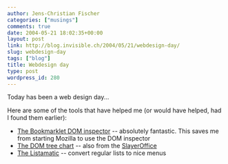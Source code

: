 ```yaml
---
author: Jens-Christian Fischer
categories: ["musings"]
comments: true
date: 2004-05-21 18:02:35+00:00
layout: post
link: http://blog.invisible.ch/2004/05/21/webdesign-day/
slug: webdesign-day
tags: ["blog"]
title: Webdesign day
type: post
wordpress_id: 280
---
```


Today has been a web design day...

Here are some of the tools that have helped me (or would have helped, had I found them earlier):



  * [The Bookmarklet DOM inspector](http://slayeroffice.com/?c=/content/tools/modi.html) -- absolutely fantastic. This saves me from starting Mozilla to use the DOM inspector
  * [The DOM tree chart](http://slayeroffice.com/?c=/content/tools/dom_chart.html) -- also from the [SlayerOffice](http://slayeroffice.com)
  * [The Listamatic](http://css.maxdesign.com.au/listamatic/) -- convert regular lists to nice menus
